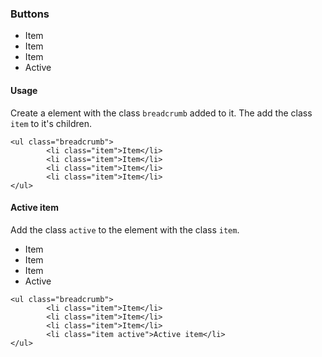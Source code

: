 ### Buttons

<div class="p-4 m-1 background-light-grey">
	<ul class="breadcrumb">
		<li class="item">Item</li>
		<li class="item">Item</li>
		<li class="item">Item</li>
		<li class="item active">Active</li>	
	</ul>
</div>

#### Usage
Create a element  with the class `breadcrumb` added to it. The add the class `item` to it's children.

```
<ul class="breadcrumb">
		<li class="item">Item</li>
		<li class="item">Item</li>
		<li class="item">Item</li>
		<li class="item">Item</li>	
</ul>
```

#### Active item
Add the class `active` to the element with the class `item`.

<div class="p-4 m-1 background-light-grey">
	<ul class="breadcrumb">
		<li class="item">Item</li>
		<li class="item">Item</li>
		<li class="item">Item</li>
		<li class="item active">Active</li>	
	</ul>
</div>

```
<ul class="breadcrumb">
		<li class="item">Item</li>
		<li class="item">Item</li>
		<li class="item">Item</li>
		<li class="item active">Active item</li>	
</ul>
```
